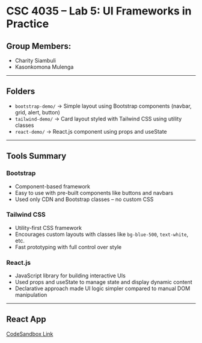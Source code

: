 # CSC 4035 – Lab 5: UI Frameworks in Practice

## Group Members:
- Charity Siambuli
- Kasonkomona Mulenga

---

##  Folders

- `bootstrap-demo/` → Simple layout using Bootstrap components (navbar, grid, alert, button)
- `tailwind-demo/` → Card layout styled with Tailwind CSS using utility classes
- `react-demo/` → React.js component using props and useState

---

## Tools Summary

### Bootstrap
- Component-based framework
- Easy to use with pre-built components like buttons and navbars
- Used only CDN and Bootstrap classes – no custom CSS

### Tailwind CSS
- Utility-first CSS framework
- Encourages custom layouts with classes like `bg-blue-500`, `text-white`, etc.
- Fast prototyping with full control over style

### React.js
- JavaScript library for building interactive UIs
- Used props and useState to manage state and display dynamic content
- Declarative approach made UI logic simpler compared to manual DOM manipulation

---

## React App
[CodeSandbox Link](https://codesandbox.io/p/devbox/holy-bird-xss8pn?workspaceId=ws_7Zjf75vkZQKDYTr9onbAs8)
